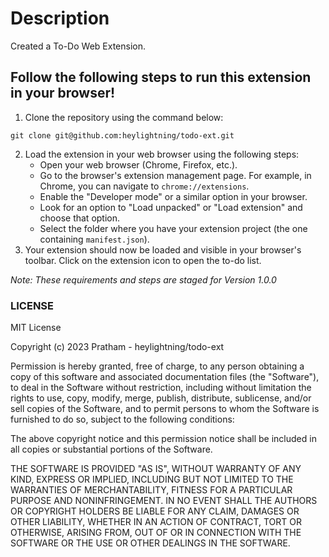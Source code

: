 # Description

Created a To-Do Web Extension.

## Follow the following steps to run this extension in your browser!

1. Clone the repository using the command below:
```
git clone git@github.com:heylightning/todo-ext.git
```
2. Load the extension in your web browser using the following steps:
    * Open your web browser (Chrome, Firefox, etc.).
    * Go to the browser's extension management page. For example, in Chrome, you can navigate to ` chrome://extensions `.
    * Enable the "Developer mode" or a similar option in your browser.
    * Look for an option to "Load unpacked" or "Load extension" and choose that option.
    * Select the folder where you have your extension project (the one containing ` manifest.json `).
3. Your extension should now be loaded and visible in your browser's toolbar. Click on the extension icon to open the to-do list.

*Note: These requirements and steps are staged for Version 1.0.0*

### LICENSE

MIT License

Copyright (c) 2023 Pratham - heylightning/todo-ext

Permission is hereby granted, free of charge, to any person obtaining a copy
of this software and associated documentation files (the "Software"), to deal
in the Software without restriction, including without limitation the rights
to use, copy, modify, merge, publish, distribute, sublicense, and/or sell
copies of the Software, and to permit persons to whom the Software is
furnished to do so, subject to the following conditions:

The above copyright notice and this permission notice shall be included in all
copies or substantial portions of the Software.

THE SOFTWARE IS PROVIDED "AS IS", WITHOUT WARRANTY OF ANY KIND, EXPRESS OR
IMPLIED, INCLUDING BUT NOT LIMITED TO THE WARRANTIES OF MERCHANTABILITY,
FITNESS FOR A PARTICULAR PURPOSE AND NONINFRINGEMENT. IN NO EVENT SHALL THE
AUTHORS OR COPYRIGHT HOLDERS BE LIABLE FOR ANY CLAIM, DAMAGES OR OTHER
LIABILITY, WHETHER IN AN ACTION OF CONTRACT, TORT OR OTHERWISE, ARISING FROM,
OUT OF OR IN CONNECTION WITH THE SOFTWARE OR THE USE OR OTHER DEALINGS IN THE
SOFTWARE.